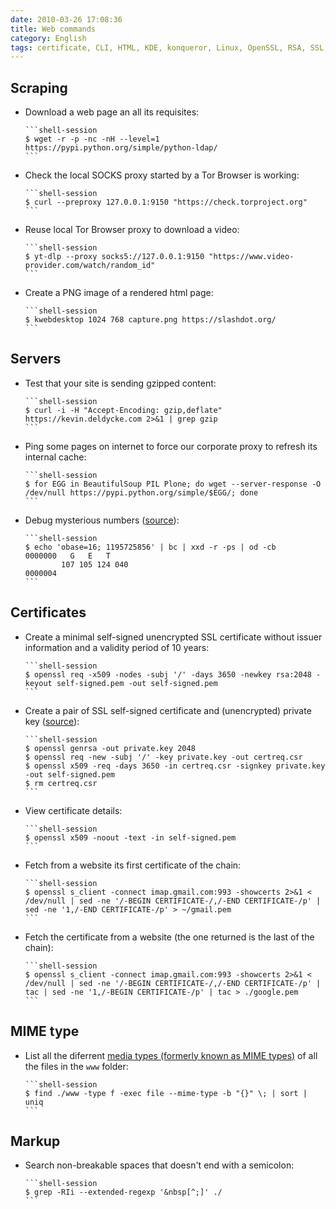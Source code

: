 ```yaml
---
date: 2010-03-26 17:08:36
title: Web commands
category: English
tags: certificate, CLI, HTML, KDE, konqueror, Linux, OpenSSL, RSA, SSL, wget, x509, Regular expression, MIME type, Media Type, proxy, SOCKS, Tor, curl, yt-dlp
---
```



## Scraping

  * Download a web page an all its requisites:

        ```shell-session
        $ wget -r -p -nc -nH --level=1 https://pypi.python.org/simple/python-ldap/
        ```

  * Check the local SOCKS proxy started by a Tor Browser is working:

        ```shell-session
        $ curl --preproxy 127.0.0.1:9150 "https://check.torproject.org"
        ```
        
  * Reuse local Tor Browser proxy to download a video:

        ```shell-session
        $ yt-dlp --proxy socks5://127.0.0.1:9150 "https://www.video-provider.com/watch/random_id"
        ```

  * Create a PNG image of a rendered html page:

        ```shell-session
        $ kwebdesktop 1024 768 capture.png https://slashdot.org/
        ```


## Servers

  * Test that your site is sending gzipped content:

        ```shell-session
        $ curl -i -H "Accept-Encoding: gzip,deflate" https://kevin.deldycke.com 2>&1 | grep gzip
        ```

  * Ping some pages on internet to force our corporate proxy to refresh its internal cache:

        ```shell-session
        $ for EGG in BeautifulSoup PIL Plone; do wget --server-response -O /dev/null https://pypi.python.org/simple/$EGG/; done
        ```

  * Debug mysterious numbers ([source](https://news.ycombinator.com/item?id=22037088)):

        ```shell-session
        $ echo 'obase=16; 1195725856' | bc | xxd -r -ps | od -cb
        0000000   G   E   T
                107 105 124 040
        0000004
        ```


## Certificates

  * Create a minimal self-signed unencrypted SSL certificate without issuer information and a validity period of 10 years:

        ```shell-session
        $ openssl req -x509 -nodes -subj '/' -days 3650 -newkey rsa:2048 -keyout self-signed.pem -out self-signed.pem
        ```

  * Create a pair of SSL self-signed certificate and (unencrypted) private key ([source](https://devsec.org/info/ssl-cert.html)):

        ```shell-session
        $ openssl genrsa -out private.key 2048
        $ openssl req -new -subj '/' -key private.key -out certreq.csr
        $ openssl x509 -req -days 3650 -in certreq.csr -signkey private.key -out self-signed.pem
        $ rm certreq.csr
        ```

  * View certificate details:

        ```shell-session
        $ openssl x509 -noout -text -in self-signed.pem
        ```

  * Fetch from a website its first certificate of the chain:

        ```shell-session
        $ openssl s_client -connect imap.gmail.com:993 -showcerts 2>&1 < /dev/null | sed -ne '/-BEGIN CERTIFICATE-/,/-END CERTIFICATE-/p' | sed -ne '1,/-END CERTIFICATE-/p' > ~/gmail.pem
        ```

  * Fetch the certificate from a website (the one returned is the last of the chain):

        ```shell-session
        $ openssl s_client -connect imap.gmail.com:993 -showcerts 2>&1 < /dev/null | sed -ne '/-BEGIN CERTIFICATE-/,/-END CERTIFICATE-/p' | tac | sed -ne '1,/-BEGIN CERTIFICATE-/p' | tac > ./google.pem
        ```


## MIME type

  * List all the diferrent [media types (formerly known as MIME types)](https://www.iana.org/assignments/media-types/media-types.xhtml) of all the files in the `www` folder:

        ```shell-session
        $ find ./www -type f -exec file --mime-type -b "{}" \; | sort | uniq
        ```


## Markup

  * Search non-breakable spaces that doesn't end with a semicolon:

        ```shell-session
        $ grep -RIi --extended-regexp '&nbsp[^;]' ./
        ```
